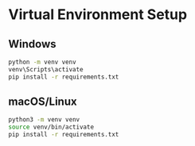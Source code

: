 # Virtual Environment Setup

## Windows
```bash
python -m venv venv
venv\Scripts\activate
pip install -r requirements.txt
```

## macOS/Linux
```bash
python3 -m venv venv
source venv/bin/activate
pip install -r requirements.txt
```